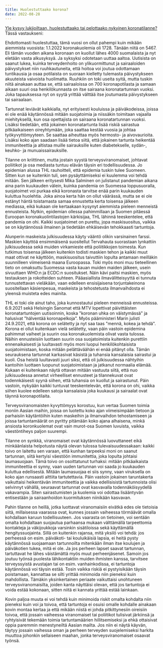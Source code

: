 ```yaml
---
title: Huolestuttaako korona?
date: 2022-08-28
---
```


[Yle kysyy lukijoiltaan, huolestuttaako tai pelottaako nykyinen koronatilanne?](https://yle.fi/uutiset/3-12589738) Tässä vastaukseni:

Ehdottomasti huolestuttaa, tämä vuosi on ollut pahempi kuin mikään aiemmista vuosista: 1.1.2022 koronakuolemia oli 1728. Tänään niitä on 5467. Eli tämän vuoden aikana koronaan on kuollut lähes 4000 suomalaista ja nyt eletään vasta alkusyksyä. Ja syksyksi odotetaan uuttaa aaltoa. Uutisista on saanut lukea, kuinka terveydenhoito on ylikuormittunut ja sairaaloiden päivystykset niin ruuhkautuneita, että hoitoa voi joutua odottamaan tuntikausia ja osaa potilaista on suoraan kielletty tulemasta päivystykseen akuuteista vaivoista huolimatta. Ruuhkiin on toki useita syitä, mutta tuskin niitä ainakaan auttaa se, että sairaaloissa on 700 koronapotilasta ja samaan aikaan suuri osa henkilökunnasta on itse sairaana koronatartunnan vuoksi. Joka tapauksessa nyt on syytä yrittää välttää itse joutumasta päivystykseen tai sairaalaan.

Tartunnat leviävät kaikkialla, nyt erityisesti kouluissa ja päiväkodeissa, joissa ei ole enää käytännössä mitään suojatoimia ja niissäkin toimitaan vajaalla miehityksellä, kun osa opettajista on sairaana koronatartunnan vuoksi. Lisäksi tiedetään, että jokainen koronatartunta lisää riskiä sairastua pitkäaikaiseen oireyhtymään, joka saattaa kestää vuosia ja johtaa työkyvyttömyyteen. Se saattaa aiheuttaa myös hermosto- ja aivovaurioita. Lisäksi koko ajan saadaan lisää tietoa siitä, että jokainen tartunta heikentää immuniteettia ja altistaa muille sairauksille kuten diabetekselle, sydän-, keuhko- ja munuaissairauksille.

Tilanne on kriittinen, mutta jostain syystä terveysviranomaiset, johtavat poliitikot ja osa mediasta tuntuu elävän täysin eri todellisuudessa. Jo epidemian alussa THL rauhoitteli, että epidemia tuskin tulee Suomeen. Sitten kun se kuitenkin tuli, sen pysäyttämiseksi ei kuulemma voi tehdä mitään. Sen jälkeen eritysesti Mika Salminen on julistanut pandemian aikana aina parin kuukauden välein, kuinka pandemia on Suomessa loppusuoralla, suojatoimet voi purkaa eikä koronasta tarvitse enää parin kuukauden kuluttua huolehtia. Joka ainoa kerta hän on ollut väärässä, mutta se ei ole estänyt häntä toistamasta samaa ennustetta kerta toisensa jälkeen mediassa, eikä kukaan ole kertaakaan kysynyt aiemmista pieleen menneistä ennusteista. Nytkin, epidemian ollessa pahimmillaan ja Suomen pitäessä Euroopan koronakuolintilastojen kärkisijaa, THL lähinnä teeskentelee, että pandemia on ohi. Kaikki suojatoimet on purettu, jopa maskisuositus, vaikka se on käytännössä ilmainen ja tiedetään ehkäisevän tehokkaasti tartuntoja.

Alunperin maskeista julkisuudessa käyty vääntö olikin varsinainen farssi. Maskien käyttöä ensimmäisenä suositellut Tervahauta suorastaan lynkattiin julkisuudessa sekä muiden virkamieste että poliitikkojen toimesta. Kun tutkimus toisensa jälkeen kuitenkin todisti maskien tehon ja kaikki muut maat ottivat ne käyttöön, maskisuositus taivuttiin lopulta antamaan meilläkin suunnilleen viimeisenä maana Euroopassa. Toki myös moni muu tieteellinen tieto on omaksuttu Suomessa vasta kauan muiden maiden jälkeen, usein sivuuttaen WHO:n ja ECDC:n suositukset. Näin kävi paitsi maskien, myös testauksen ja rokotteiden suhteen. Pääasiallista ilmavälitteisyyttä ei tunnuta tunnustettavan vieläkään, vaan edelleen ensisijaisena torjuntakeinona suositellaan käsienpesua, maskeista ja tehostetusta ilmanvaihdosta ei yleensä muisteta edes mainita.

THL ei toki ole ainut taho, joka kunnostautui pieleen menneissä ennusteissa. 6.9.2021 sekä Helsingin Sanomat että MTV lopettivat päivittäisten koronatartuntojen uutisoinnin, koska "koronan uhka on väistymässä" ja halusivat "hälventää koronapelkoja". Myös pääministeri Marin julisti 24.9.2021, että korona on selätetty ja nyt saa taas "mennä, kokea ja tehdä". Korona ei ollut kuitenkaan vielä selätetty, vaan päin vastoin epidemina pahimmat vaiheet ja suurin osa koronakuolemista olivat vasta tulossa. Näihin ennusteisiin luottaen suurin osa suojatoimista kuitenkin purettiin ennenaikaisesti ja luultavasti myös moni luopui henkilökohtaisista suojatoimistaan, koska mitään pelättäväähän ei enää pitänyt olla. Tämän seurauksena tartunnat karkasivat käsistä ja tuhansia kansalaisia sairastui ja kuoli. Osa heistä luultavasti juuri siksi, että oli julkisuudessa nähtyihin kantoihin luottaen luopunut suojatoimistaan ja jatkanut normaalia elämää. Kukaan ei kuitenkaan näytä ottavan mitään vastuuta siitä, että nuo julkisuudessa annetut virheelliset ennusteet ja tilannekuvat ovat todennkäisesti syynä siihen, että tuhansia on kuollut ja sairastunut. Päin vastoin, nykyään kaikki tuntuvat teeskentelevän, että korona on ohi, vaikka siihen kuolee edelleen satoja kansalaisia joka kuukausi ja sairaalat ovat täynnä koronapotilaita.

Terveysviranomaisten kyvyttömyys korostuu, kun vertaa Suomen toimia moniin Aasian maihin, joissa on luotettu koko ajan viimeisimpään tietoon ja parhaisiin käytäntöihin kuten maskeihin ja ilmanvaihdon tehostamiseen ja joissa tartuntamäärät on pyritty pitämään koko ajana alhaisena, minkä ansiosta koronkuolemat ovat vain murot-osa Suomen luvuista, vaikka väestöntiheys paljon suurempi.

Tilanne on synkkä, viranomaiset ovat käytännössä luovuttaneet eikä minkäänlaista helpotusta näytä olevan tulossa tulevaisuudessakaan: kaikki toivo on laitettu sen varaan, että kunhan tarpeeksi moni on saanut tartunnan, siitä kertyisi väestöön immunitettia, joka lopulta johtaisi laumasuojaan. Tämä toivo on osoittatunut turhaksi: mitään pitkäaikaista immuniteettia ei synny, vaan uuden tartunnan voi saada jo kuukauden kuluttua edellisestä. Mitään laumasuojaa ei siis synny, vaan viruksella on koko ajan runsaasti alttiita tartutettavia. Päin vastoin jokainen taruntakerta vaikuttaisi heikentävän immuniteettia ja vaikka edellisisistä tartunnoista olisi selvinnyt vähällä, seuraavat tartunnat ovat kasvavalla todennäköisyydellä vakavampia. Siten sairastumisten ja kuolemia voi odottaa lisääntyvän entisestään ja sairaanhoidon kuormituksen niinikään kasvavan.

Pahin tilanne on heillä, jotka luottavat viranomaisiin eivätkä edes ole tietoisia siitä, millaisessa vaarassa ovat, kunnes jossain vaiheessa törmäävät omalla kohdallaan karuun todellisuuteen. Jos vaarasta on tietoinen, voi sentään omalta kohdaltaan suojautua parhaansa mukaan välttämällä tarpeettomia kontakteja ja väkijoukkoja varsinkin sisätiloissa sekä käyttämällä hengityssuojainta. Sillä on kuitenkin rajansa, mitä yksilö voi tehdä: jos perheessä on esim. päiväkoti- tai kouluikäisiä lapsia, ei heitä pysty käytännössä suojaamaan tartunnoilta mitenkään ilman itse koulujen ja päiväkotien tukea, mitä ei ole. Ja jos perheen lapset saavat tartunnan, tartuttavat he lähes väistämättä myös muut perheenjäsenet. Samoin jos joutuu työnsä puolesta lähikontaktiin muiden ihmisten kanssa, tarvitsee terveyssyistä avustajan tai on esim. vanhainkodissa, ei tartuntoja käytännössä voi täysin estää. Tosin vaikka riskiä ei pystyisikään täysin poistamaan, kannattaa se silti yrittää minimoida niin pieneksi kuin mahdollista. Tämäkin yksinkertainen periaate vaikuttaisi unohtuneen terveysviranomaisilta, joiden kanta näyttäisi olevan, että jos tartuntoja ei voida estää kokonaan, sitten niitä ei kannata yrittää estää lainkaan.

Kovin paljoa muuta ei voi tehdä kuin minimoida riskit omalta kohdalta niin pieneksi kuin voi ja toivoa, että tartuntoja ei osuisi omalle kohdalle ainakaan kovin montaa kertaa ja että mikään niistä ei johda pitkittynesiin oireisiin toivoa, että jossain vaiheessa viranomaiset tai poliitikot tulisivat järkiinsä ja ryhtyisivät tekemään toimia tartuntamäärien hillitsemiseksi ja ehkä ottaisivat oppia paremmin menestyneiltä Aasian mailta. Jos niin ei näytä käyvän, täytyy jossain vaihessa oman ja perheen terveyden suojelemiseksi harkita muuttoa johonkin sellaiseen maahan, jonka terveysviranomaiset osaavat työnsä.

